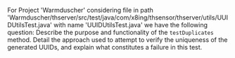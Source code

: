 For Project 'Warmduscher' considering file in path 'Warmduscher/thserver/src/test/java/com/x8ing/thsensor/thserver/utils/UUIDUtilsTest.java' with name 'UUIDUtilsTest.java' we have the following question: 
Describe the purpose and functionality of the `testDuplicates` method. Detail the approach used to attempt to verify the uniqueness of the generated UUIDs, and explain what constitutes a failure in this test.